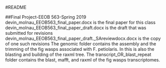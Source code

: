 #README

##Final Project-EEOB 563-Spring 2019
 devin_molnau_EEOB563_final_paper.docx is the final paper for this class
 devin_molnau_EEOB563_final_paper_draft.docx is the draft that was submitted for revisions
 devin_molnau_EEOB563_final_paper_draft._SAreviewdocx.docx is the copy of one such revisions
 The genomic folder contains the assembly and the trimming of the fig wasps associated with F. petiolaris. In this is also the blasting and building of the raxml tree.
 The transcript_OR_blast_repeat folder contains the blast, mafft, and raxml of the fig wasps transcriptomes. 
 